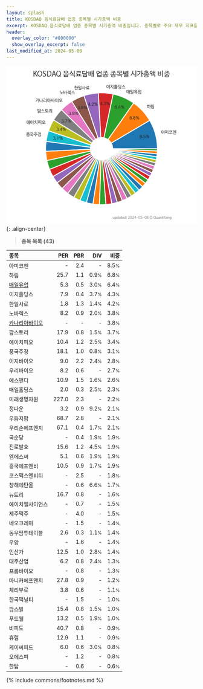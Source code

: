 ```yaml
---
layout: splash
title: KOSDAQ 음식료담배 업종 종목별 시가총액 비중
excerpt: KOSDAQ 음식료담배 업종 종목별 시가총액 비중입니다. 종목별로 주요 재무 지표를 함께 표시합니다.
header:
  overlay_color: "#800000"
  show_overlay_excerpt: false
last_modified_at: 2024-05-08
---
```



![KOSDAQ 음식료담배 업종 종목별 시가총액 비중](/stats/sector/images/kosdaq_업종_음식료담배_종목.png){: .align-center}


> **종목 목록 (43)**<a id="list"></a>

| **종목** | **PER** | **PBR** | **DIV** | **비중** |
| :------- | ------: | ------: | ------: | -------: |
| 아미코젠 | - | 2.4 | - | 8.5<small>%</small> |
| 하림 | 25.7 | 1.1 | 0.9<small>%</small> | 6.8<small>%</small> |
| [매일유업](/267980/) | 5.3 | 0.5 | 3.0<small>%</small> | 6.4<small>%</small> |
| 이지홀딩스 | 7.9 | 0.4 | 3.7<small>%</small> | 4.3<small>%</small> |
| 한일사료 | 1.8 | 1.3 | 1.4<small>%</small> | 4.2<small>%</small> |
| 노바렉스 | 8.2 | 0.9 | 2.0<small>%</small> | 3.8<small>%</small> |
| [카나리아바이오](/016790/) | - | - | - | 3.8<small>%</small> |
| 팜스토리 | 17.9 | 0.8 | 1.5<small>%</small> | 3.7<small>%</small> |
| 에이치피오 | 10.4 | 1.2 | 2.5<small>%</small> | 3.4<small>%</small> |
| 풍국주정 | 18.1 | 1.0 | 0.8<small>%</small> | 3.1<small>%</small> |
| 이지바이오 | 9.0 | 2.2 | 2.4<small>%</small> | 2.8<small>%</small> |
| 우리바이오 | 8.2 | 0.6 | - | 2.7<small>%</small> |
| 에스앤디 | 10.9 | 1.5 | 1.6<small>%</small> | 2.6<small>%</small> |
| 매일홀딩스 | 2.0 | 0.3 | 2.5<small>%</small> | 2.3<small>%</small> |
| 미래생명자원 | 227.0 | 2.3 | - | 2.2<small>%</small> |
| 정다운 | 3.2 | 0.9 | 9.2<small>%</small> | 2.1<small>%</small> |
| 우듬지팜 | 68.7 | 2.8 | - | 2.1<small>%</small> |
| 우리손에프앤지 | 67.1 | 0.4 | 1.7<small>%</small> | 2.1<small>%</small> |
| 국순당 | - | 0.4 | 1.9<small>%</small> | 1.9<small>%</small> |
| 진로발효 | 15.6 | 1.2 | 4.5<small>%</small> | 1.9<small>%</small> |
| 엠에스씨 | 5.1 | 0.6 | 1.9<small>%</small> | 1.9<small>%</small> |
| 흥국에프엔비 | 10.5 | 0.9 | 1.7<small>%</small> | 1.9<small>%</small> |
| 코스맥스엔비티 | - | 2.5 | - | 1.8<small>%</small> |
| 창해에탄올 | - | 0.6 | 6.6<small>%</small> | 1.7<small>%</small> |
| 뉴트리 | 16.7 | 0.8 | - | 1.6<small>%</small> |
| 에이치엘사이언스 | - | 0.7 | - | 1.5<small>%</small> |
| 제주맥주 | - | 4.0 | - | 1.5<small>%</small> |
| 네오크레마 | - | 1.5 | - | 1.4<small>%</small> |
| 동우팜투테이블 | 2.6 | 0.3 | 1.1<small>%</small> | 1.4<small>%</small> |
| 우양 | - | 1.6 | - | 1.4<small>%</small> |
| 인산가 | 12.5 | 1.0 | 2.8<small>%</small> | 1.4<small>%</small> |
| 대주산업 | 6.2 | 0.8 | 2.4<small>%</small> | 1.3<small>%</small> |
| 프롬바이오 | - | 0.8 | - | 1.3<small>%</small> |
| 마니커에프앤지 | 27.8 | 0.9 | - | 1.2<small>%</small> |
| 체리부로 | 3.8 | 0.6 | - | 1.1<small>%</small> |
| 한국맥널티 | - | 1.5 | - | 1.0<small>%</small> |
| 팜스빌 | 15.4 | 0.8 | 1.5<small>%</small> | 1.0<small>%</small> |
| 푸드웰 | 13.2 | 0.5 | 1.9<small>%</small> | 1.0<small>%</small> |
| 비피도 | 40.7 | 0.8 | - | 0.9<small>%</small> |
| 휴럼 | 12.9 | 1.1 | - | 0.9<small>%</small> |
| 케이씨피드 | 6.0 | 0.6 | 3.0<small>%</small> | 0.8<small>%</small> |
| 오에스피 | - | 1.2 | - | 0.8<small>%</small> |
| 한탑 | - | 0.6 | - | 0.6<small>%</small> |

{% include commons/footnotes.md %}